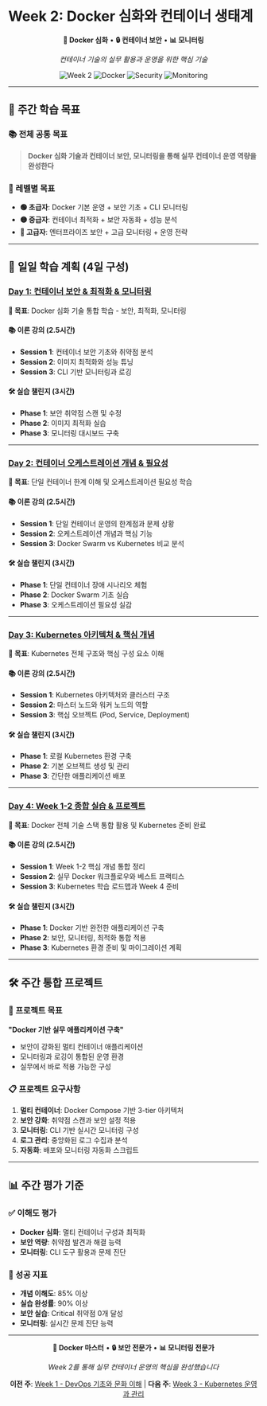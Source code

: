 # Week 2: Docker 심화와 컨테이너 생태계

<div align="center">

**🐳 Docker 심화** • **🔒 컨테이너 보안** • **📊 모니터링**

*컨테이너 기술의 실무 활용과 운영을 위한 핵심 기술*

![Week 2](https://img.shields.io/badge/Week-2-blue?style=for-the-badge)
![Docker](https://img.shields.io/badge/Docker-Advanced-green?style=for-the-badge)
![Security](https://img.shields.io/badge/Container-Security-red?style=for-the-badge)
![Monitoring](https://img.shields.io/badge/Monitoring-CLI-orange?style=for-the-badge)

</div>

---

## 🎯 주간 학습 목표

### 📚 전체 공통 목표
> **Docker 심화 기술과 컨테이너 보안, 모니터링을 통해 실무 컨테이너 운영 역량을 완성한다**

### 🎪 레벨별 목표
- **🟢 초급자**: Docker 기본 운영 + 보안 기초 + CLI 모니터링
- **🟡 중급자**: 컨테이너 최적화 + 보안 자동화 + 성능 분석
- **🔴 고급자**: 엔터프라이즈 보안 + 고급 모니터링 + 운영 전략

---

## 📅 일일 학습 계획 (4일 구성)

### [Day 1: 컨테이너 보안 & 최적화 & 모니터링](./day1/README.md)
**🎯 목표**: Docker 심화 기술 통합 학습 - 보안, 최적화, 모니터링

#### 📚 이론 강의 (2.5시간)
- **Session 1**: 컨테이너 보안 기초와 취약점 분석
- **Session 2**: 이미지 최적화와 성능 튜닝
- **Session 3**: CLI 기반 모니터링과 로깅

#### 🛠️ 실습 챌린지 (3시간)
- **Phase 1**: 보안 취약점 스캔 및 수정
- **Phase 2**: 이미지 최적화 실습
- **Phase 3**: 모니터링 대시보드 구축

---

### [Day 2: 컨테이너 오케스트레이션 개념 & 필요성](./day2/README.md)
**🎯 목표**: 단일 컨테이너 한계 이해 및 오케스트레이션 필요성 학습

#### 📚 이론 강의 (2.5시간)
- **Session 1**: 단일 컨테이너 운영의 한계점과 문제 상황
- **Session 2**: 오케스트레이션 개념과 핵심 기능
- **Session 3**: Docker Swarm vs Kubernetes 비교 분석

#### 🛠️ 실습 챌린지 (3시간)
- **Phase 1**: 단일 컨테이너 장애 시나리오 체험
- **Phase 2**: Docker Swarm 기초 실습
- **Phase 3**: 오케스트레이션 필요성 실감

---

### [Day 3: Kubernetes 아키텍처 & 핵심 개념](./day3/README.md)
**🎯 목표**: Kubernetes 전체 구조와 핵심 구성 요소 이해

#### 📚 이론 강의 (2.5시간)
- **Session 1**: Kubernetes 아키텍처와 클러스터 구조
- **Session 2**: 마스터 노드와 워커 노드의 역할
- **Session 3**: 핵심 오브젝트 (Pod, Service, Deployment)

#### 🛠️ 실습 챌린지 (3시간)
- **Phase 1**: 로컬 Kubernetes 환경 구축
- **Phase 2**: 기본 오브젝트 생성 및 관리
- **Phase 3**: 간단한 애플리케이션 배포

---

### [Day 4: Week 1-2 종합 실습 & 프로젝트](./day4/README.md)
**🎯 목표**: Docker 전체 기술 스택 통합 활용 및 Kubernetes 준비 완료

#### 📚 이론 강의 (2.5시간)
- **Session 1**: Week 1-2 핵심 개념 통합 정리
- **Session 2**: 실무 Docker 워크플로우와 베스트 프랙티스
- **Session 3**: Kubernetes 학습 로드맵과 Week 4 준비

#### 🛠️ 실습 챌린지 (3시간)
- **Phase 1**: Docker 기반 완전한 애플리케이션 구축
- **Phase 2**: 보안, 모니터링, 최적화 통합 적용
- **Phase 3**: Kubernetes 환경 준비 및 마이그레이션 계획

---

## 🛠️ 주간 통합 프로젝트

### 🎯 프로젝트 목표
**"Docker 기반 실무 애플리케이션 구축"**
- 보안이 강화된 멀티 컨테이너 애플리케이션
- 모니터링과 로깅이 통합된 운영 환경
- 실무에서 바로 적용 가능한 구성

### 📋 프로젝트 요구사항
1. **멀티 컨테이너**: Docker Compose 기반 3-tier 아키텍처
2. **보안 강화**: 취약점 스캔과 보안 설정 적용
3. **모니터링**: CLI 기반 실시간 모니터링 구성
4. **로그 관리**: 중앙화된 로그 수집과 분석
5. **자동화**: 배포와 모니터링 자동화 스크립트

---

## 📊 주간 평가 기준

### ✅ 이해도 평가
- **Docker 심화**: 멀티 컨테이너 구성과 최적화
- **보안 역량**: 취약점 발견과 해결 능력
- **모니터링**: CLI 도구 활용과 문제 진단

### 🎯 성공 지표
- **개념 이해도**: 85% 이상
- **실습 완성률**: 90% 이상
- **보안 실습**: Critical 취약점 0개 달성
- **모니터링**: 실시간 문제 진단 능력

---

<div align="center">

**🐳 Docker 마스터** • **🔒 보안 전문가** • **📊 모니터링 전문가**

*Week 2를 통해 실무 컨테이너 운영의 핵심을 완성했습니다*

**이전 주**: [Week 1 - DevOps 기초와 문화 이해](../week_01/README.md) | **다음 주**: [Week 3 - Kubernetes 운영과 관리](../week_03/README.md)

</div>